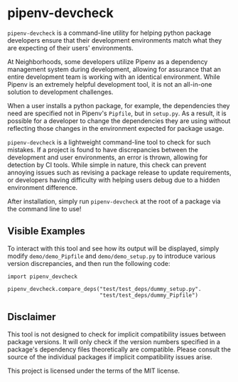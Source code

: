 # pipenv-devcheck
`pipenv-devcheck` is a command-line utility for helping python package developers
ensure that their development environments match what they are expecting of
their users' environments.

At Neighborhoods, some developers utilize Pipenv as a dependency management
system during development, allowing for assurance that an entire development
team is working with an identical environment. While Pipenv is an extremely
helpful development tool, it is not an all-in-one solution to development
challenges.

When a user installs a python package, for example, the dependencies they
need are specified not in Pipenv's `Pipfile`, but in `setup.py`. As a result,
it is possible for a developer to change the dependencies they are using
without reflecting those changes in the environment expected for package usage.

`pipenv-devcheck` is a lightweight command-line tool to check for such mistakes.
If a project is found to have discrepancies between the development and user
environments, an error is thrown, allowing for detection by CI tools. While
simple in nature, this check can prevent annoying issues such as revising a
package release to update requirements, or developers having difficulty
with helping users debug due to a hidden environment difference.

After installation, simply run `pipenv-devcheck` at the root of a package
via the command line to use!

## Visible Examples ##
To interact with this tool and see how its output will be displayed, simply modify
`demo/demo_Pipfile` and `demo/demo_setup.py` to introduce various version
discrepancies, and then run the following code:

```
import pipenv_devcheck

pipenv_devcheck.compare_deps("test/test_deps/dummy_setup.py".
                             "test/test_deps/dummy_Pipfile")
```

## Disclaimer ##
This tool is not designed to check for implicit compatibility issues between
package versions. It will only check if the version numbers specified in a
package's dependency files theoretically are compatible. Please consult the
source of the individual packages if implicit compatibility issues arise.


This project is licensed under the terms of the MIT license.
